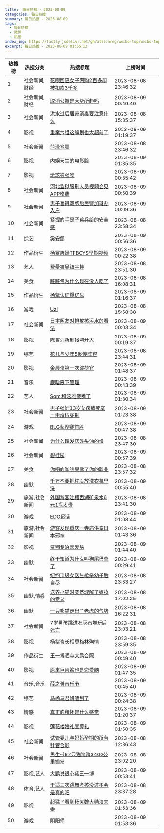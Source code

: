 ```yaml
---
title:  每日热搜 - 2023-08-09
categories: 每日热搜
summary: 每日热搜 - 2023-08-09
tags:
  - 每日热搜
  - 微博
  - 热搜
index_img: https://fastly.jsdelivr.net/gh/athlonreg/weibo-top/weibo-top.jpeg
excerpt: 每日热搜 - 2023-08-09 01:55:12
---
```


| 热搜榜 | 热搜分类 | 热搜标题 | 上榜时间 |
| --- | --- | --- | --- |
| 1 | 社会新闻,财经 | [花呗回应女子网购2百多却被扣款3千多](https://s.weibo.com/weibo%3Fq%3D%2523%E8%8A%B1%E5%91%97%E5%9B%9E%E5%BA%94%E5%A5%B3%E5%AD%90%E7%BD%91%E8%B4%AD2%E7%99%BE%E5%A4%9A%E5%8D%B4%E8%A2%AB%E6%89%A3%E6%AC%BE3%E5%8D%83%E5%A4%9A%2523) | 2023-08-08 23:46:32 | 
| 2 | 社会新闻,财经 | [取消公摊是大势所趋吗](https://s.weibo.com/weibo%3Fq%3D%2523%E5%8F%96%E6%B6%88%E5%85%AC%E6%91%8A%E6%98%AF%E5%A4%A7%E5%8A%BF%E6%89%80%E8%B6%8B%E5%90%97%2523) | 2023-08-09 00:49:40 | 
| 3 | 社会新闻 | [洪水过后居家消毒要注意什么](https://s.weibo.com/weibo%3Fq%3D%2523%E6%B4%AA%E6%B0%B4%E8%BF%87%E5%90%8E%E5%B1%85%E5%AE%B6%E6%B6%88%E6%AF%92%E8%A6%81%E6%B3%A8%E6%84%8F%E4%BB%80%E4%B9%88%2523) | 2023-08-08 15:35:37 | 
| 4 | 影视 | [重案六组这编剧也太超前了](https://s.weibo.com/weibo%3Fq%3D%2523%E9%87%8D%E6%A1%88%E5%85%AD%E7%BB%84%E8%BF%99%E7%BC%96%E5%89%A7%E4%B9%9F%E5%A4%AA%E8%B6%85%E5%89%8D%E4%BA%86%2523) | 2023-08-09 01:19:37 | 
| 5 | 社会新闻 | [菏泽地震](https://s.weibo.com/weibo%3Fq%3D%2523%E8%8F%8F%E6%B3%BD%E5%9C%B0%E9%9C%87%2523) | 2023-08-08 23:46:32 | 
| 6 | 影视 | [内娱天生的电影脸](https://s.weibo.com/weibo%3Fq%3D%2523%E5%86%85%E5%A8%B1%E5%A4%A9%E7%94%9F%E7%9A%84%E7%94%B5%E5%BD%B1%E8%84%B8%2523) | 2023-08-09 01:35:35 | 
| 7 | 影视 | [玱玹被强吻](https://s.weibo.com/weibo%3Fq%3D%2523%E7%8E%B1%E7%8E%B9%E8%A2%AB%E5%BC%BA%E5%90%BB%2523) | 2023-08-09 00:35:42 | 
| 8 | 社会新闻 | [河北监狱服刑人员视频会见APP收费](https://s.weibo.com/weibo%3Fq%3D%2523%E6%B2%B3%E5%8C%97%E7%9B%91%E7%8B%B1%E6%9C%8D%E5%88%91%E4%BA%BA%E5%91%98%E8%A7%86%E9%A2%91%E4%BC%9A%E8%A7%81APP%E6%94%B6%E8%B4%B9%2523) | 2023-08-09 00:50:39 | 
| 9 | 社会新闻 | [男子喜得双胞胎民警加班办入户](https://s.weibo.com/weibo%3Fq%3D%2523%E7%94%B7%E5%AD%90%E5%96%9C%E5%BE%97%E5%8F%8C%E8%83%9E%E8%83%8E%E6%B0%91%E8%AD%A6%E5%8A%A0%E7%8F%AD%E5%8A%9E%E5%85%A5%E6%88%B7%2523) | 2023-08-09 00:09:36 | 
| 10 | 社会新闻 | [紧握的手是子弟兵给的安全感](https://s.weibo.com/weibo%3Fq%3D%2523%E7%B4%A7%E6%8F%A1%E7%9A%84%E6%89%8B%E6%98%AF%E5%AD%90%E5%BC%9F%E5%85%B5%E7%BB%99%E7%9A%84%E5%AE%89%E5%85%A8%E6%84%9F%2523) | 2023-08-08 23:58:34 | 
| 11 | 综艺 | [奚安娜](https://s.weibo.com/weibo%3Fq%3D%2523%E5%A5%9A%E5%AE%89%E5%A8%9C%2523) | 2023-08-09 00:56:36 | 
| 12 | 作品衍生 | [杨幂唐嫣TFBOYS早期视频](https://s.weibo.com/weibo%3Fq%3D%2523%E6%9D%A8%E5%B9%82%E5%94%90%E5%AB%A3TFBOYS%E6%97%A9%E6%9C%9F%E8%A7%86%E9%A2%91%2523) | 2023-08-09 00:22:38 | 
| 13 | 艺人 | [费曼被吴镇宇揍](https://s.weibo.com/weibo%3Fq%3D%2523%E8%B4%B9%E6%9B%BC%E8%A2%AB%E5%90%B4%E9%95%87%E5%AE%87%E6%8F%8D%2523) | 2023-08-08 23:51:30 | 
| 14 | 美食 | [脏脏包为什么现在没人吃了](https://s.weibo.com/weibo%3Fq%3D%2523%E8%84%8F%E8%84%8F%E5%8C%85%E4%B8%BA%E4%BB%80%E4%B9%88%E7%8E%B0%E5%9C%A8%E6%B2%A1%E4%BA%BA%E5%90%83%E4%BA%86%2523) | 2023-08-08 16:08:31 | 
| 15 | 作品衍生 | [杨紫认证爆亿思](https://s.weibo.com/weibo%3Fq%3D%2523%E6%9D%A8%E7%B4%AB%E8%AE%A4%E8%AF%81%E7%88%86%E4%BA%BF%E6%80%9D%2523) | 2023-08-09 01:16:37 | 
| 16 | 游戏 | [Uzi](https://s.weibo.com/weibo%3Fq%3D%2523Uzi%2523) | 2023-08-08 15:58:38 | 
| 17 | 社会新闻 | [日本网友对排放核污水的看法](https://s.weibo.com/weibo%3Fq%3D%2523%E6%97%A5%E6%9C%AC%E7%BD%91%E5%8F%8B%E5%AF%B9%E6%8E%92%E6%94%BE%E6%A0%B8%E6%B1%A1%E6%B0%B4%E7%9A%84%E7%9C%8B%E6%B3%95%2523) | 2023-08-09 00:03:34 | 
| 18 | 影视 | [陈哲远新剧接吻开大](https://s.weibo.com/weibo%3Fq%3D%2523%E9%99%88%E5%93%B2%E8%BF%9C%E6%96%B0%E5%89%A7%E6%8E%A5%E5%90%BB%E5%BC%80%E5%A4%A7%2523) | 2023-08-09 00:19:37 | 
| 19 | 综艺 | [花儿与少年5网传阵容](https://s.weibo.com/weibo%3Fq%3D%2523%E8%8A%B1%E5%84%BF%E4%B8%8E%E5%B0%91%E5%B9%B45%E7%BD%91%E4%BC%A0%E9%98%B5%E5%AE%B9%2523) | 2023-08-08 23:44:31 | 
| 20 | 影视 | [金晨谈第一次演荷官](https://s.weibo.com/weibo%3Fq%3D%2523%E9%87%91%E6%99%A8%E8%B0%88%E7%AC%AC%E4%B8%80%E6%AC%A1%E6%BC%94%E8%8D%B7%E5%AE%98%2523) | 2023-08-09 01:48:37 | 
| 21 | 音乐 | [鹿晗腋下管理](https://s.weibo.com/weibo%3Fq%3D%2523%E9%B9%BF%E6%99%97%E8%85%8B%E4%B8%8B%E7%AE%A1%E7%90%86%2523) | 2023-08-09 00:43:39 | 
| 22 | 艺人 | [Somi和泫雅亲嘴了](https://s.weibo.com/weibo%3Fq%3D%2523Somi%E5%92%8C%E6%B3%AB%E9%9B%85%E4%BA%B2%E5%98%B4%E4%BA%86%2523) | 2023-08-09 01:30:34 | 
| 23 | 社会新闻 | [男子强奸13岁女孩致死案二审维持死刑](https://s.weibo.com/weibo%3Fq%3D%2523%E7%94%B7%E5%AD%90%E5%BC%BA%E5%A5%B813%E5%B2%81%E5%A5%B3%E5%AD%A9%E8%87%B4%E6%AD%BB%E6%A1%88%E4%BA%8C%E5%AE%A1%E7%BB%B4%E6%8C%81%E6%AD%BB%E5%88%91%2523) | 2023-08-09 01:23:38 | 
| 24 | 游戏 | [BLG世界赛首胜](https://s.weibo.com/weibo%3Fq%3D%2523BLG%E4%B8%96%E7%95%8C%E8%B5%9B%E9%A6%96%E8%83%9C%2523) | 2023-08-09 00:47:38 | 
| 25 | 社会新闻 | [为什么理发店洗头油的慢](https://s.weibo.com/weibo%3Fq%3D%2523%E4%B8%BA%E4%BB%80%E4%B9%88%E7%90%86%E5%8F%91%E5%BA%97%E6%B4%97%E5%A4%B4%E6%B2%B9%E7%9A%84%E6%85%A2%2523) | 2023-08-08 23:47:30 | 
| 26 | 社会新闻 | [碧桂园](https://s.weibo.com/weibo%3Fq%3D%2523%E7%A2%A7%E6%A1%82%E5%9B%AD%2523) | 2023-08-09 00:57:39 | 
| 27 | 美食 | [你喝的咖啡暴露了你的职业](https://s.weibo.com/weibo%3Fq%3D%2523%E4%BD%A0%E5%96%9D%E7%9A%84%E5%92%96%E5%95%A1%E6%9A%B4%E9%9C%B2%E4%BA%86%E4%BD%A0%E7%9A%84%E8%81%8C%E4%B8%9A%2523) | 2023-08-08 23:57:32 | 
| 28 | 幽默 | [千万不要把枕头放洗衣机里洗](https://s.weibo.com/weibo%3Fq%3D%2523%E5%8D%83%E4%B8%87%E4%B8%8D%E8%A6%81%E6%8A%8A%E6%9E%95%E5%A4%B4%E6%94%BE%E6%B4%97%E8%A1%A3%E6%9C%BA%E9%87%8C%E6%B4%97%2523) | 2023-08-09 00:55:40 | 
| 29 | 旅游,社会新闻 | [外国游客吐槽西湖矿泉水6元1瓶太贵](https://s.weibo.com/weibo%3Fq%3D%2523%E5%A4%96%E5%9B%BD%E6%B8%B8%E5%AE%A2%E5%90%90%E6%A7%BD%E8%A5%BF%E6%B9%96%E7%9F%BF%E6%B3%89%E6%B0%B46%E5%85%831%E7%93%B6%E5%A4%AA%E8%B4%B5%2523) | 2023-08-08 23:41:30 | 
| 30 | 游戏 | [EDG超话](https://s.weibo.com/weibo%3Fq%3D%2523EDG%E8%B6%85%E8%AF%9D%2523) | 2023-08-09 01:08:44 | 
| 31 | 旅游,社会新闻 | [游客发现重庆一寺庙供奉日本邪神](https://s.weibo.com/weibo%3Fq%3D%2523%E6%B8%B8%E5%AE%A2%E5%8F%91%E7%8E%B0%E9%87%8D%E5%BA%86%E4%B8%80%E5%AF%BA%E5%BA%99%E4%BE%9B%E5%A5%89%E6%97%A5%E6%9C%AC%E9%82%AA%E7%A5%9E%2523) | 2023-08-09 01:43:36 | 
| 32 | 影视 | [费翔专治恋爱脑](https://s.weibo.com/weibo%3Fq%3D%2523%E8%B4%B9%E7%BF%94%E4%B8%93%E6%B2%BB%E6%81%8B%E7%88%B1%E8%84%91%2523) | 2023-08-09 01:44:40 | 
| 33 | 幽默 | [终于知道为什么叫狗尾巴草了](https://s.weibo.com/weibo%3Fq%3D%2523%E7%BB%88%E4%BA%8E%E7%9F%A5%E9%81%93%E4%B8%BA%E4%BB%80%E4%B9%88%E5%8F%AB%E7%8B%97%E5%B0%BE%E5%B7%B4%E8%8D%89%E4%BA%86%2523) | 2023-08-09 00:29:41 | 
| 34 | 社会新闻 | [纽约顶级女医生枪杀幼子后自尽](https://s.weibo.com/weibo%3Fq%3D%2523%E7%BA%BD%E7%BA%A6%E9%A1%B6%E7%BA%A7%E5%A5%B3%E5%8C%BB%E7%94%9F%E6%9E%AA%E6%9D%80%E5%B9%BC%E5%AD%90%E5%90%8E%E8%87%AA%E5%B0%BD%2523) | 2023-08-08 23:33:27 | 
| 35 | 幽默,情感 | [送养小猫时突然理解了嫁妆的意义](https://s.weibo.com/weibo%3Fq%3D%2523%E9%80%81%E5%85%BB%E5%B0%8F%E7%8C%AB%E6%97%B6%E7%AA%81%E7%84%B6%E7%90%86%E8%A7%A3%E4%BA%86%E5%AB%81%E5%A6%86%E7%9A%84%E6%84%8F%E4%B9%89%2523) | 2023-08-08 17:02:25 | 
| 36 | 幽默 | [一只熊猫走出了老虎的气势](https://s.weibo.com/weibo%3Fq%3D%2523%E4%B8%80%E5%8F%AA%E7%86%8A%E7%8C%AB%E8%B5%B0%E5%87%BA%E4%BA%86%E8%80%81%E8%99%8E%E7%9A%84%E6%B0%94%E5%8A%BF%2523) | 2023-08-08 16:22:31 | 
| 37 | 社会新闻 | [7岁男孩跳进石灰石堆玩后死亡](https://s.weibo.com/weibo%3Fq%3D%25237%E5%B2%81%E7%94%B7%E5%AD%A9%E8%B7%B3%E8%BF%9B%E7%9F%B3%E7%81%B0%E7%9F%B3%E5%A0%86%E7%8E%A9%E5%90%8E%E6%AD%BB%E4%BA%A1%2523) | 2023-08-08 23:03:21 | 
| 38 | 影视 | [杨紫谈长相思梅林殉情](https://s.weibo.com/weibo%3Fq%3D%2523%E6%9D%A8%E7%B4%AB%E8%B0%88%E9%95%BF%E7%9B%B8%E6%80%9D%E6%A2%85%E6%9E%97%E6%AE%89%E6%83%85%2523) | 2023-08-08 23:59:35 | 
| 39 | 作品衍生 | [王一博晒与大鹏合照](https://s.weibo.com/weibo%3Fq%3D%2523%E7%8E%8B%E4%B8%80%E5%8D%9A%E6%99%92%E4%B8%8E%E5%A4%A7%E9%B9%8F%E5%90%88%E7%85%A7%2523) | 2023-08-09 00:49:40 | 
| 40 | 影视 | [原来巨齿鲨也是恋爱脑](https://s.weibo.com/weibo%3Fq%3D%2523%E5%8E%9F%E6%9D%A5%E5%B7%A8%E9%BD%BF%E9%B2%A8%E4%B9%9F%E6%98%AF%E6%81%8B%E7%88%B1%E8%84%91%2523) | 2023-08-09 01:47:35 | 
| 41 | 音乐,音乐 | [薛之谦音乐节](https://s.weibo.com/weibo%3Fq%3D%2523%E8%96%9B%E4%B9%8B%E8%B0%A6%E9%9F%B3%E4%B9%90%E8%8A%82%2523) | 2023-08-09 00:45:40 | 
| 42 | 综艺 | [马杨马君妍嗑到了](https://s.weibo.com/weibo%3Fq%3D%2523%E9%A9%AC%E6%9D%A8%E9%A9%AC%E5%90%9B%E5%A6%8D%E5%97%91%E5%88%B0%E4%BA%86%2523) | 2023-08-09 00:24:38 | 
| 43 | 情感 | [真正的释怀是什么感觉](https://s.weibo.com/weibo%3Fq%3D%2523%E7%9C%9F%E6%AD%A3%E7%9A%84%E9%87%8A%E6%80%80%E6%98%AF%E4%BB%80%E4%B9%88%E6%84%9F%E8%A7%89%2523) | 2023-08-09 01:20:37 | 
| 44 | 影视 | [莲花楼婚礼变葬礼](https://s.weibo.com/weibo%3Fq%3D%2523%E8%8E%B2%E8%8A%B1%E6%A5%BC%E5%A9%9A%E7%A4%BC%E5%8F%98%E8%91%AC%E7%A4%BC%2523) | 2023-08-09 01:50:35 | 
| 45 | 社会新闻 | [试管婴儿与妈妈孕期的所有针管合影](https://s.weibo.com/weibo%3Fq%3D%2523%E8%AF%95%E7%AE%A1%E5%A9%B4%E5%84%BF%E4%B8%8E%E5%A6%88%E5%A6%88%E5%AD%95%E6%9C%9F%E7%9A%84%E6%89%80%E6%9C%89%E9%92%88%E7%AE%A1%E5%90%88%E5%BD%B1%2523) | 2023-08-08 12:36:43 | 
| 46 | 社会新闻 | [男生带67只猫狗跨3400公里搬家](https://s.weibo.com/weibo%3Fq%3D%2523%E7%94%B7%E7%94%9F%E5%B8%A667%E5%8F%AA%E7%8C%AB%E7%8B%97%E8%B7%A83400%E5%85%AC%E9%87%8C%E6%90%AC%E5%AE%B6%2523) | 2023-08-08 23:02:20 | 
| 47 | 影视,艺人 | [大鹏说很心疼王一博](https://s.weibo.com/weibo%3Fq%3D%2523%E5%A4%A7%E9%B9%8F%E8%AF%B4%E5%BE%88%E5%BF%83%E7%96%BC%E7%8E%8B%E4%B8%80%E5%8D%9A%2523) | 2023-08-09 00:53:41 | 
| 48 | 体育,艺人 | [于适三次跳舞考核没过不会是真的吧](https://s.weibo.com/weibo%3Fq%3D%2523%E4%BA%8E%E9%80%82%E4%B8%89%E6%AC%A1%E8%B7%B3%E8%88%9E%E8%80%83%E6%A0%B8%E6%B2%A1%E8%BF%87%E4%B8%8D%E4%BC%9A%E6%98%AF%E7%9C%9F%E7%9A%84%E5%90%A7%2523) | 2023-08-08 23:37:28 | 
| 49 | 影视 | [起猛了看到杨紫魏大勋演夫妻](https://s.weibo.com/weibo%3Fq%3D%2523%E8%B5%B7%E7%8C%9B%E4%BA%86%E7%9C%8B%E5%88%B0%E6%9D%A8%E7%B4%AB%E9%AD%8F%E5%A4%A7%E5%8B%8B%E6%BC%94%E5%A4%AB%E5%A6%BB%2523) | 2023-08-09 01:53:36 | 
| 50 | 游戏 | [阴阳师](https://s.weibo.com/weibo%3Fq%3D%2523%E9%98%B4%E9%98%B3%E5%B8%88%2523) | 2023-08-09 01:53:36 | 
